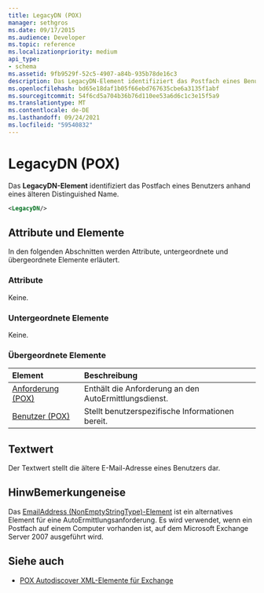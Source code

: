 ```yaml
---
title: LegacyDN (POX)
manager: sethgros
ms.date: 09/17/2015
ms.audience: Developer
ms.topic: reference
ms.localizationpriority: medium
api_type:
- schema
ms.assetid: 9fb9529f-52c5-4907-a84b-935b78de16c3
description: Das LegacyDN-Element identifiziert das Postfach eines Benutzers anhand eines älteren Distinguished Name.
ms.openlocfilehash: bd65e18daf1b05f66ebd767635cbe6a3135f1abf
ms.sourcegitcommit: 54f6cd5a704b36b76d110ee53a6d6c1c3e15f5a9
ms.translationtype: MT
ms.contentlocale: de-DE
ms.lasthandoff: 09/24/2021
ms.locfileid: "59540832"
---
```

# <a name="legacydn-pox"></a>LegacyDN (POX)

Das **LegacyDN-Element** identifiziert das Postfach eines Benutzers anhand eines älteren Distinguished Name. 
  
```xml
<LegacyDN/>
```

## <a name="attributes-and-elements"></a>Attribute und Elemente

In den folgenden Abschnitten werden Attribute, untergeordnete und übergeordnete Elemente erläutert.
  
### <a name="attributes"></a>Attribute

Keine.
  
### <a name="child-elements"></a>Untergeordnete Elemente

Keine.
  
### <a name="parent-elements"></a>Übergeordnete Elemente

|**Element**|**Beschreibung**|
|:-----|:-----|
|[Anforderung (POX)](request-pox.md) <br/> |Enthält die Anforderung an den AutoErmittlungsdienst.  <br/> |
|[Benutzer (POX)](user-pox.md) <br/> |Stellt benutzerspezifische Informationen bereit.  <br/> |
   
## <a name="text-value"></a>Textwert

Der Textwert stellt die ältere E-Mail-Adresse eines Benutzers dar.
  
## <a name="remarks"></a>HinwBemerkungeneise

Das [EmailAddress (NonEmptyStringType)-Element](emailaddress-nonemptystringtype.md) ist ein alternatives Element für eine AutoErmittlungsanforderung. Es wird verwendet, wenn ein Postfach auf einem Computer vorhanden ist, auf dem Microsoft Exchange Server 2007 ausgeführt wird. 
  
## <a name="see-also"></a>Siehe auch

- [POX Autodiscover XML-Elemente für Exchange](pox-autodiscover-xml-elements-for-exchange.md)


